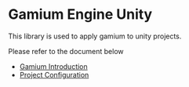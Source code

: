 # Gamium Engine Unity

This library is used to apply gamium to unity projects.

Please refer to the document below

- [Gamium Introduction](https://gamium.dogutech.io/gamium/get-started/introduction)
- [Project Configuration](https://gamium.dogutech.io/gamium/engine/unity/project-configuration)
